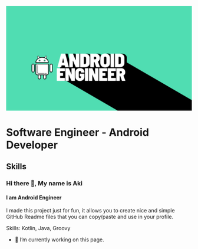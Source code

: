 ![I am Android Engineer](https://github.com/A-Rakhmatullaev/A-Rakhmatullaev/blob/main/friday.png)
# Software Engineer - Android Developer


## Skills

### Hi there 👋, My name is Aki
#### I am Android Engineer


I made this project just for fun, it allows you to create nice and simple GitHub Readme files that you can copy/paste and use in your profile.

Skills: Kotlin, Java, Groovy

- 🔭 I’m currently working on this page. 





